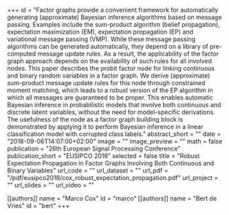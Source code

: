 +++
    id = "Factor graphs provide a convenient framework for automatically generating (approximate) Bayesian inference algorithms based on message passing. Examples include the sum-product algorithm (belief propagation), expectation maximization (EM), expectation propagation (EP) and variational message passing (VMP). While these message passing algorithms can be generated automatically, they depend on a library of pre-computed message update rules. As a result, the applicability of the factor graph approach depends on the availability of such rules for all involved nodes. This paper describes the probit factor node for linking continuous and binary random variables in a factor graph. We derive (approximate) sum-product message update rules for this node through constrained moment matching, which leads to a robust version of the EP algorithm in which all messages are guaranteed to be proper. This enables automatic Bayesian inference in probabilistic models that involve both continuous and discrete latent variables, without the need for model-specific derivations. The usefulness of the node as a factor graph building block is demonstrated by applying it to perform Bayesian inference in a linear classification model with corrupted class labels."
abstract_short = ""
date = "2018-09-06T14:07:00+02:00"
image = ""
image_preview = ""
math = false
publication = "26th European Signal Processing Conference"
publication_short = "EUSIPCO 2018"
selected = false
title = "Robust Expectation Propagation in Factor Graphs Involving Both Continuous and Binary Variables"
url_code = ""
url_dataset = ""
url_pdf = "/pdf/eusipco2018/cox_robust_expectation_propagation.pdf"
url_project = ""
url_slides = ""
url_video = ""

[[authors]]
    name = "Marco Cox"
    id = "marco"
[[authors]]
    name = "Bert de Vries"
    id = "bert"
+++